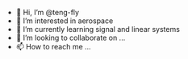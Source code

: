 - 👋 Hi, I’m @teng-fly
- 👀 I’m interested in aerospace
- 🌱 I’m currently learning signal and linear systems
- 💞️ I’m looking to collaborate on ...
- 📫 How to reach me ...

<!---
teng-fly/teng-fly is a ✨ special ✨ repository because its `README.md` (this file) appears on your GitHub profile.
You can click the Preview link to take a look at your changes.
--->
